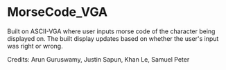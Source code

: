 # MorseCode_VGA
Built on ASCII-VGA where user inputs morse code of the character being displayed on. The built display updates based on whether the user's input was right or wrong.

Credits: 
Arun Guruswamy, Justin Sapun, Khan Le, Samuel Peter

